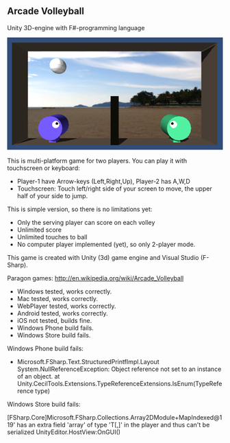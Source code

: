 ## Arcade Volleyball

Unity 3D-engine with F#-programming language

![](screen.png)

This is multi-platform game for two players.
You can play it with touchscreen or keyboard:
 * Player-1 have Arrow-keys (Left,Right,Up), Player-2 has A,W,D
 * Touchscreen: Touch left/right side of your screen to move, the upper half of your side to jump.

This is simple version, so there is no limitations yet:
 * Only the serving player can score on each volley 
 * Unlimited score
 * Unlimited touches to ball
 * No computer player implemented (yet), so only 2-player mode.
 
This game is created with Unity (3d) game engine and Visual Studio (F-Sharp).

Paragon games: http://en.wikipedia.org/wiki/Arcade_Volleyball

 * Windows tested, works correctly.
 * Mac tested, works correctly.
 * WebPlayer tested, works correctly.
 * Android tested, works correctly.
 * iOS not tested, builds fine.
 * Windows Phone build fails.
 * Windows Store build fails.

Windows Phone build fails:

 + Microsoft.FSharp.Text.StructuredPrintfImpl.Layout
System.NullReferenceException: Object reference not set to an instance of an object.
   at Unity.CecilTools.Extensions.TypeReferenceExtensions.IsEnum(TypeReference type)

Windows Store build fails:

[FSharp.Core]Microsoft.FSharp.Collections.Array2DModule+MapIndexed@119' has an extra field 'array' of type 'T[,]' in the player and thus can't be serialized
UnityEditor.HostView:OnGUI()
